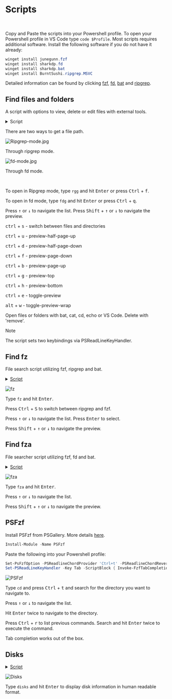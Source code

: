 # Scripts  

<!-- toc -->

<br>  

Copy and Paste the scripts into your Powershell profile. To open your Powershell profile in VS Code type `code $Profile`. 
Most scripts requires additional software. Install the following software if you do not have it already:

```Powershell
winget install junegunn.fzf
winget install sharkdp.fd
winget install sharkdp.bat
winget install BurntSushi.ripgrep.MSVC
```  

Detailed information can be found by clicking [fzf](https://github.com/junegunn/fzf), [fd](https://github.com/sharkdp/fd), [bat](https://github.com/sharkdp/bat) and [ripgrep](https://github.com/BurntSushi/ripgrep).  

## Find files and folders 

A script with options to view, delete or edit files with external tools.  

<details>

<summary>Script</summary>

```Powershell
$env:FZF_DEFAULT_OPTS = @"
--layout=reverse
--cycle
--scroll-off=5
--border
--preview-window=right,60%,border-left
--bind ctrl-u:preview-half-page-up
--bind ctrl-d:preview-half-page-down
--bind ctrl-f:preview-page-down
--bind ctrl-b:preview-page-up
--bind ctrl-g:preview-top
--bind ctrl-h:preview-bottom
--bind alt-w:toggle-preview-wrap
--bind ctrl-e:toggle-preview
"@

    function _fzf_open_path {
        param (
            [Parameter(Mandatory = $true)]
            [string]$input_path
        )
        if ($input_path -match "^.*:\d+:.*$") {
            $input_path = ($input_path -split ":")[0]
        }
        if (-not (Test-Path $input_path)) {
            return
        }
        $cmds = @{
            'bat'    = { bat $input_path }
            'cat'    = { Get-Content $input_path }
            'cd'     = {
                if (Test-Path $input_path -PathType Leaf) {
                    $input_path = Split-Path $input_path -Parent
                }
                Set-Location $input_path
            }
            'remove' = { Remove-Item -Recurse -Force $input_path }
            'echo'   = { Write-Output $input_path }
            'VS Code' = { code $input_path }
        }
        $cmd = $cmds.Keys | fzf --prompt 'Select command> '
        & $cmds[$cmd]
    }

    function _fzf_get_path_using_fd {
        $input_path = fd --type file --follow --exclude .git |
        fzf --prompt 'Files> ' `
            --header-first `
            --header 'CTRL-S: Switch between Files/Directories' `
            --bind 'ctrl-s:transform:if not "%FZF_PROMPT%"=="Files> " (echo ^change-prompt^(Files^> ^)^+^reload^(fd --type file^)) else (echo ^change-prompt^(Directory^> ^)^+^reload^(fd --type directory^))' `
            --preview 'if "%FZF_PROMPT%"=="Files> " (bat --color=always {} --style=plain) else (eza -T --colour=always --icons=always {})'
        return $input_path
    }

    function _fzf_get_path_using_rg {
        $INITIAL_QUERY = "${*:-}"
        $RG_PREFIX = "rg --column --line-number --no-heading --color=always --smart-case"
        $input_path = "" |
        fzf --ansi --disabled --query "$INITIAL_QUERY" `
            --bind "start:reload:$RG_PREFIX {q}" `
            --bind "change:reload:sleep 0.1 & $RG_PREFIX {q} || rem" `
            --bind 'ctrl-s:transform:if not "%FZF_PROMPT%" == "1. ripgrep> " (echo ^rebind^(change^)^+^change-prompt^(1. ripgrep^> ^)^+^disable-search^+^transform-query:echo ^{q^} ^> %TEMP%\rg-fzf-f ^& type %TEMP%\rg-fzf-r) else (echo ^unbind^(change^)^+^change-prompt^(2. fzf^> ^)^+^enable-search^+^transform-query:echo ^{q^} ^> %TEMP%\rg-fzf-r ^& type %TEMP%\rg-fzf-f)' `
            --color 'hl:-1:underline,hl+:-1:underline:reverse' `
            --delimiter ':' `
            --prompt '1. ripgrep> ' `
            --preview-label 'Preview' `
            --header 'CTRL-S: Switch between ripgrep/fzf' `
            --header-first `
            --preview 'bat --color=always {1} --highlight-line {2} --style=plain' `
            --preview-window 'up,60%,border-bottom,+{2}+3/3'
        return $input_path
    }

    function fdg {
        _fzf_open_path $(_fzf_get_path_using_fd)
    }

    function rgg {
        _fzf_open_path $(_fzf_get_path_using_rg)
    }


    # SET KEYBOARD SHORTCUTS TO CALL FUNCTION

    Set-PSReadLineKeyHandler -Key "Ctrl+q" -ScriptBlock {
        [Microsoft.PowerShell.PSConsoleReadLine]::RevertLine()
        [Microsoft.PowerShell.PSConsoleReadLine]::Insert("fdg")
        [Microsoft.PowerShell.PSConsoleReadLine]::AcceptLine()
    }

    Set-PSReadLineKeyHandler -Key "Ctrl+f" -ScriptBlock {
        [Microsoft.PowerShell.PSConsoleReadLine]::RevertLine()
        [Microsoft.PowerShell.PSConsoleReadLine]::Insert("rgg")
        [Microsoft.PowerShell.PSConsoleReadLine]::AcceptLine()
    }
```  

</details>

There are two ways to get a file path.  

![Ripgrep-mode.jpg](./pics/Ripgrep-mode.jpg)  

Through ripgrep mode.

![fd-mode.jpg](./pics/fd-mode.jpg)

Through fd mode.  

<br>  

To open in Ripgrep mode, type `rgg` and hit <kbd>Enter</kbd> or press <kbd>Ctrl</kbd> + <kbd>f</kbd>.  

To open in fd mode, type `fdg` and hit <kbd>Enter</kbd> or press <kbd>Ctrl</kbd> + <kbd>q</kbd>.  

Press <kbd>↑</kbd> or <kbd>↓</kbd> to navigate the list. Press <kbd>Shift</kbd> + <kbd>↑</kbd> or <kbd>↓</kbd> to navigate the preview.  

<kbd>ctrl</kbd> + <kbd>s</kbd> - switch between files and directories  

<kbd>ctrl</kbd> + <kbd>u</kbd>  -  preview-half-page-up  

<kbd>ctrl</kbd> + <kbd>d</kbd> - preview-half-page-down  

<kbd>ctrl</kbd> + <kbd>f</kbd> - preview-page-down  

<kbd>ctrl</kbd> + <kbd>b</kbd> - preview-page-up  

<kbd>ctrl</kbd> + <kbd>g</kbd> - preview-top  

<kbd>ctrl</kbd> + <kbd>h</kbd> - preview-bottom  

<kbd>ctrl</kbd> + <kbd>e</kbd> - toggle-preview  

<kbd>alt</kbd> + <kbd>w</kbd> - toggle-preview-wrap  

Open files or folders with bat, cat, cd, echo or VS Code. Delete with 'remove'.  

> [!Note]
> The script sets two keybindings via PSReadLineKeyHandler.  

## Find fz

File search script utilizing fzf, ripgrep and bat.

<details>  

<summary><u>Script</u></summary>

```Powershell
 function fz {
    
        $INITIAL_QUERY = "${*:-}"
        $RG_PREFIX = "rg --column --line-number --no-heading --color=always --smart-case"
        "" |
        fzf --ansi --disabled --query "$INITIAL_QUERY" `
        --bind "start:reload:$RG_PREFIX {q}" `
        --bind "change:reload:sleep 0.1 & $RG_PREFIX {q} || rem" `
        --bind 'ctrl-s:transform:if not "%FZF_PROMPT%" == "1. ripgrep> " (echo ^rebind^(change^)^+^change-prompt^(1. ripgrep^> ^)^+^disable-search^+^transform-query:echo ^{q^} ^> %TEMP%\rg-fzf-f ^& type %TEMP%\rg-fzf-r) else (echo ^unbind^(change^)^+^change-prompt^(2. fzf^> ^)^+^enable-search^+^transform-query:echo ^{q^} ^> %TEMP%\rg-fzf-r ^& type %TEMP%\rg-fzf-f)' `
        --color 'hl:-1:underline,hl+:-1:underline:reverse' `
        --delimiter ':' `
        --prompt '1. ripgrep> ' `
        --preview-label 'Preview' `
        --header 'CTRL-S: Switch between ripgrep/fzf' `
        --header-first `
        --preview 'bat --color=always {1} --highlight-line {2} --style=plain' `
        --preview-window 'up,60%,border-bottom,+{2}+3/3'
        }
```

</details>

![fz](./pics/fz.jpg)  

Type `fz` and hit <kbd>Enter</kbd>.  

Press <kbd>Ctrl</kbd> + <kbd>S</kbd> to switch between ripgrep and fzf.  

Press <kbd>↑</kbd> or <kbd>↓</kbd> to navigate the list. Press <kbd>Enter</kbd> to select.  

Press <kbd>Shift</kbd> + <kbd>↑</kbd> or <kbd>↓</kbd> to navigate the preview.  

## Find fza  

File searcher script utilizing fzf, fd and bat.  

<details>

<summary><u>Script</u></summary>

```Powershell
function fza { 
    fd --type file --follow --exclude .git |
    fzf --style=full `
        --bind 'focus:transform-header:file --brief {}' `
        --preview 'bat --color=always {} --style=numbers' `
        --preview-window '~3' --reverse `
    
}
```  

</details>

![fza](./pics/fza.jpg)  

Type `fza` and hit <kbd>Enter</kbd>.  

Press <kbd>↑</kbd> or <kbd>↓</kbd> to navigate the list.  

Press <kbd>Shift</kbd> + <kbd>↑</kbd> or <kbd>↓</kbd> to navigate the preview.  


</details>  

## PSFzf  

Install PSFzf from PSGallery. More details [here](https://github.com/kelleyma49/PSFzf).  

```Powershell
Install-Module -Name PSFzf
```

Paste the following into your Powershell profile:  

```Powershell
Set-PsFzfOption -PSReadlineChordProvider 'Ctrl+t' -PSReadlineChordReverseHistory 'Ctrl+r'  
Set-PSReadLineKeyHandler -Key Tab -ScriptBlock { Invoke-FzfTabCompletion }  
```  

![PSFzf](./pics/PSFzf.jpg)  

Type `cd` and press <kbd>Ctrl</kbd> + <kbd>t</kbd> and search for the directory you want to navigate to.  

Press <kbd>↑</kbd> or <kbd>↓</kbd> to navigate the list.  

Hit <kbd>Enter</kbd> twice to navigate to the directory.  

Press <kbd>Ctrl</kbd> + <kbd>r</kbd> to list previous commands. Search and hit <kbd>Enter</kbd> twice to execute the command.  

Tab completion works out of the box.  

## Disks  

<details>   

<summary><u>Script</u></summary>

```Powershell
function disks {
    
    Get-WmiObject -Class Win32_LogicalDisk | Select-Object -Property DeviceID, VolumeName, @{Label = 'FreeSpace Gb'; expression = { ($_.FreeSpace / 1GB).ToString('F2') } }, @{Label = 'Total Gb'; expression = { ($_.Size / 1GB).ToString('F2') } }, @{label = 'Free %'; expression = { [Math]::Round(($_.freespace / $_.size) * 100, 2)}}|Format-Table
    }
```  

</details>  

![Disks](./pics/Disks.jpg)

Type `disks` and hit <kbd>Enter</kbd> to display disk information in human readable format.  

